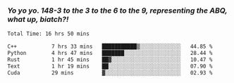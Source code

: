### ***Yo yo yo. 148-3 to the 3 to the 6 to the 9, representing the ABQ, what up, biatch?!***

<!--START_SECTION:waka-->

```txt
Total Time: 16 hrs 50 mins

C++           7 hrs 33 mins   ███████████▒░░░░░░░░░░░░░   44.85 %
Python        4 hrs 47 mins   ███████░░░░░░░░░░░░░░░░░░   28.44 %
Rust          1 hr 45 mins    ██▓░░░░░░░░░░░░░░░░░░░░░░   10.47 %
Text          1 hr 19 mins    ██░░░░░░░░░░░░░░░░░░░░░░░   07.90 %
Cuda          29 mins         ▓░░░░░░░░░░░░░░░░░░░░░░░░   02.93 %
```

<!--END_SECTION:waka-->

<!--
**AJMC2002/AJMC2002** is a ✨ _special_ ✨ repository because its `README.md` (this file) appears on your GitHub profile.

Here are some ideas to get you started:

- 🔭 I’m currently working on ...
- 🌱 I’m currently learning ...
- 👯 I’m looking to collaborate on ...
- 🤔 I’m looking for help with ...
- 💬 Ask me about ...
- 📫 How to reach me: ...
- 😄 Pronouns: ...
- ⚡ Fun fact: ...
-->
